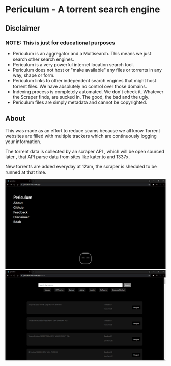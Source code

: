 # Periculum - A torrent search engine

## Disclaimer
### NOTE: This is just for educational purposes
  * Periculum is an aggregator and a Multisearch. This means we just search other search engines.
  * Periculum is a very powerful internet location search tool.
  * Periculum does not host or "make available" any files or torrents in any way, shape or form.
  * Periculum links to other independent search engines that might host torrent files. We have       absolutely no control over those domains.
  * Indexing process is completely automated. We don't check it. Whatever the Scraper finds, are sucked in. The good, the bad and the ugly.
  * Periculum files are simply metadata and cannot be copyrighted.

## About
This was made as an effort to reduce scams because we all know Torrent websites are filled with multiple trackers which are continuously logging your information.

The torrent data is collected by an scraper API , which will be open sourced later , that API parse data from sites like katcr.to and 1337x. 

New torrents are added everyday at 12am, the scraper is sheduled to be runned at that time. 

![](2021-11-21-00-33-14.png)
![](2021-11-21-00-33-41.png)